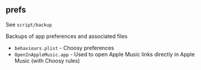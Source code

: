 ## prefs

See `script/backup`

Backups of app preferences and associated files

- `behaviours.plist` - Choosy preferences
- `OpenInAppleMusic.app` - Used to open Apple Music links directly in Apple Music (with Choosy rules)